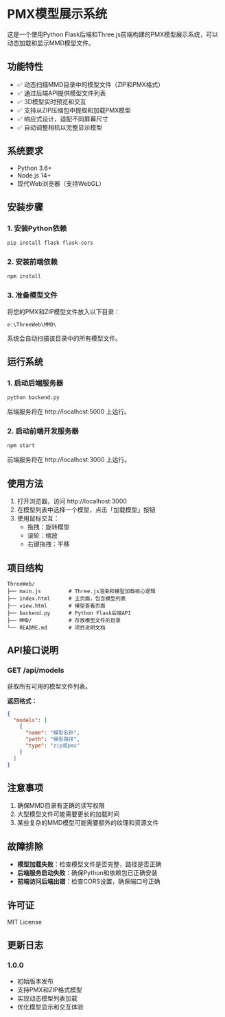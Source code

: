 # PMX模型展示系统

这是一个使用Python Flask后端和Three.js前端构建的PMX模型展示系统，可以动态加载和显示MMD模型文件。

## 功能特性

- ✅ 动态扫描MMD目录中的模型文件（ZIP和PMX格式）
- ✅ 通过后端API提供模型文件列表
- ✅ 3D模型实时预览和交互
- ✅ 支持从ZIP压缩包中提取和加载PMX模型
- ✅ 响应式设计，适配不同屏幕尺寸
- ✅ 自动调整相机以完整显示模型

## 系统要求

- Python 3.6+
- Node.js 14+
- 现代Web浏览器（支持WebGL）

## 安装步骤

### 1. 安装Python依赖

```bash
pip install flask flask-cors
```

### 2. 安装前端依赖

```bash
npm install
```

### 3. 准备模型文件

将您的PMX和ZIP模型文件放入以下目录：

```
e:\ThreeWeb\MMD\
```

系统会自动扫描该目录中的所有模型文件。

## 运行系统

### 1. 启动后端服务器

```bash
python backend.py
```

后端服务将在 http://localhost:5000 上运行。

### 2. 启动前端开发服务器

```bash
npm start
```

前端服务将在 http://localhost:3000 上运行。

## 使用方法

1. 打开浏览器，访问 http://localhost:3000
2. 在模型列表中选择一个模型，点击「加载模型」按钮
3. 使用鼠标交互：
   - 拖拽：旋转模型
   - 滚轮：缩放
   - 右键拖拽：平移

## 项目结构

```
ThreeWeb/
├── main.js         # Three.js渲染和模型加载核心逻辑
├── index.html      # 主页面，包含模型列表
├── view.html       # 模型查看页面
├── backend.py      # Python Flask后端API
├── MMD/            # 存放模型文件的目录
└── README.md       # 项目说明文档
```

## API接口说明

### GET /api/models

获取所有可用的模型文件列表。

**返回格式：**
```json
{
  "models": [
    {
      "name": "模型名称",
      "path": "模型路径",
      "type": "zip或pmx"
    }
  ]
}
```

## 注意事项

1. 确保MMD目录有正确的读写权限
2. 大型模型文件可能需要更长的加载时间
3. 某些复杂的MMD模型可能需要额外的纹理和资源文件

## 故障排除

- **模型加载失败**：检查模型文件是否完整，路径是否正确
- **后端服务启动失败**：确保Python和依赖包已正确安装
- **前端访问后端出错**：检查CORS设置，确保端口号正确

## 许可证

MIT License

## 更新日志

### 1.0.0
- 初始版本发布
- 支持PMX和ZIP格式模型
- 实现动态模型列表加载
- 优化模型显示和交互体验